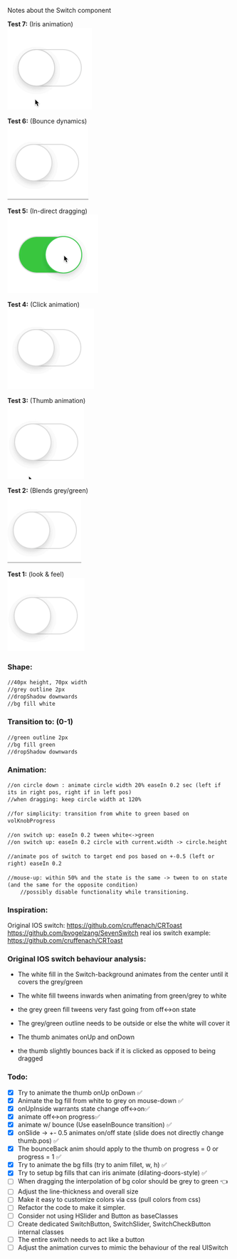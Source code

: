 Notes about the Switch component<!--more--> 

**Test 7:** (Iris animation)  
<img width="190" alt="img" src="https://raw.githubusercontent.com/stylekit/img/master/switch_7_2.mov.gif">

**Test 6:** (Bounce dynamics)  
<img width="182" alt="img" src="https://raw.githubusercontent.com/stylekit/img/master/switch_6.mov.gif">

**Test 5:** (In-direct dragging)  
<img width="204" alt="img" src="https://raw.githubusercontent.com/stylekit/img/master/switch_5.mov.gif">

**Test 4:** (Click animation)  
<img width="194" alt="img" src="https://raw.githubusercontent.com/stylekit/img/master/switch_4.mov.gif">

**Test 3:** (Thumb animation)  
<img width="172" alt="img" src="https://raw.githubusercontent.com/stylekit/img/master/switch_3.mov.gif">  

**Test 2:** (Blends grey/green)  
<img width="166" alt="img" src="https://raw.githubusercontent.com/stylekit/img/master/switch_2_1.mov.gif">  

**Test 1:** (look & feel)    
<img width="174" alt="img" src="https://raw.githubusercontent.com/stylekit/img/master/switch_1.mov.gif">	

### Shape:
```
//40px height, 70px width
//grey outline 2px
//dropShadow downwards
//bg fill white
```


### Transition to: (0-1)
```
//green outline 2px
//bg fill green
//dropShadow downwards
```


### Animation:

```
//on circle down : animate circle width 20% easeIn 0.2 sec (left if its in right pos, right if in left pos)
//when dragging: keep circle width at 120%

//for simplicity: transition from white to green based on volKnobProgress

//on switch up: easeIn 0.2 tween white<->green
//on switch up: easeIn 0.2 circle with current.width -> circle.height

//animate pos of switch to target end pos based on +-0.5 (left or right) easeIn 0.2

//mouse-up: within 50% and the state is the same -> tween to on state (and the same for the opposite condition)
	//possibly disable functionality while transitioning. 
```


### Inspiration:
Original IOS switch: https://github.com/cruffenach/CRToast
https://github.com/bvogelzang/SevenSwitch
real ios switch example: https://github.com/cruffenach/CRToast

### Original IOS switch behaviour analysis:

- The white fill in the Switch-background animates from the center until it covers the grey/green  
- The white fill tweens inwards when animating from green/grey to white  
- the grey green fill tweens very fast going from off<->on state  
- The grey/green outline needs to be outside or else the white will cover it  

- The thumb animates onUp and onDown 
- the thumb slightly bounces back if it is clicked as opposed to being dragged


### Todo:

- [x] Try to animate the thumb onUp onDown ✅
- [x] Animate the bg fill from white to grey on mouse-down ✅
- [x] onUpInside warrants state change off<->on✅
- [x] animate off<->on progress✅
- [x] animate w/ bounce (Use easeInBounce transition) ✅
- [x] onSlide -> +- 0.5 animates on/off state (slide does not directly change thumb.pos) ✅  
- [x] The bounceBack anim should apply to the thumb on progress = 0 or progress = 1 ✅  
- [x] Try to animate the bg fills (try to anim fillet, w, h) ✅
- [x] Try to setup bg fills that can iris animate (dilating-doors-style) ✅
- [ ] When dragging the interpolation of bg color should be grey to green 👈
- [ ] Adjust the line-thickness and overall size
- [ ] Make it easy to customize colors via css (pull colors from css)
- [ ] Refactor the code to make it simpler. 
- [ ] Consider not using HSlider and Button as baseClasses
- [ ] Create dedicated SwitchButton, SwitchSlider, SwitchCheckButton internal classes 
- [ ] The entire switch needs to act like a button
- [ ] Adjust the animation curves to mimic the behaviour of the real UISwitch 